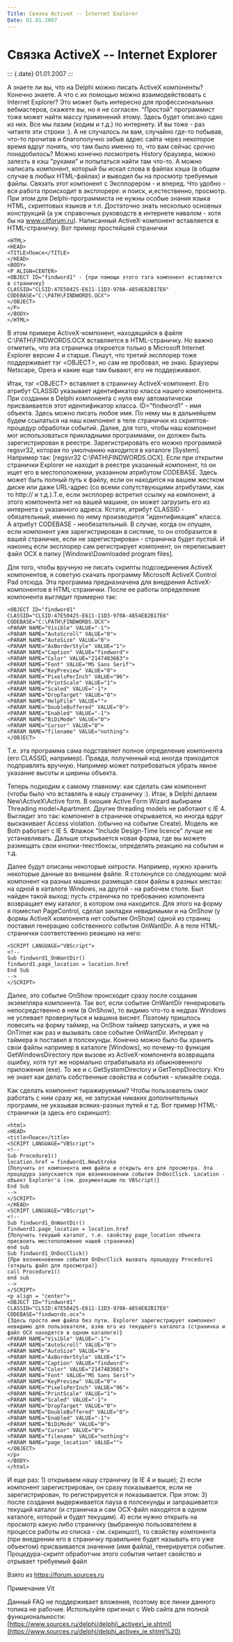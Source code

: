 ```yaml
---
Title: Связка ActiveX -- Internet Explorer
Date: 01.01.2007
---
```



Связка ActiveX -- Internet Explorer
===================================

::: {.date}
01.01.2007
:::

А знаете ли вы, что на Delphi можно писать ActiveX компоненты? Конечно
знаете. А что с их помощью можно взаимодействовать с Internet Explorer?
Это может быть интересно для профессиональных вебмастеров, скажете вы,
но я не согласен. \"Простой\" программист тоже может найти массу
применений этому. Здесь будет описано одно из них. Все мы лазим (ходим и
т.д.) по интернету. И вы тоже - раз читаете эти строки :). А не
случалось ли вам, случайно где-то побывав, что-то прочитав и
благополучно забыв адрес сайта через некоторое время вдруг понять, что
там было именно то, что вам сейчас срочно понадобилось? Можно конечно
посмотреть History браузера, можно залезть в кэш \"руками\" и попытаться
найти там что-то. А можно написать компонент, который бы искал слова в
файлах кэша (в общем случае в любых HTML-файлах) и выводил бы на
просмотр требуемые файлы. Связать этот компонент с Эксплорером - и
вперед. Что удобно - вся работа происходит в эксплорере: и поиск,
и,естественно, просмотр. При этом для Delphi-программиста не нужны
особые знания языка HTML, скриптовых языков и т.п. Достаточно знать
несколько основных конструкций (а уж справочных руководств в интернете
навалом - хотя бы на www.citforum.ru). Написанный ActiveX-компонент
вставляется в HTML-страничку. Вот пример простейшей странички

    <HTML>
    <HEAD>
    <TITLE>Поиск</TITLE>
    </HEAD>
    <BODY>
    <P ALIGN=CENTER>
    <OBJECT ID="findword1" - {при помощи этого тэга компонент вставляется в страничку}
    CLASSID="CLSID:47E50425-E611-11D3-970A-4854E82B17E6"
    CODEBASE="C:\PATH\FINDWORDS.OCX">
    </OBJECT>
    </P>
    </BODY>
    </HTML>

В этом примере ActiveX-компонент, находящийся в файле
C:\\PATH\\FINDWORDS.OCX вставляется в HTML-страничку. Но важно отметить,
что эта страничка откроется только в Microsoft Internet Explorer версии
4 и старше. Пишут, что третий эксплорер тоже поддерживает тэг
\<OBJECT\>, но сам не пробовал, не знаю. Браузеры Netscape, Opera и
какие еще там бывают, его не поддерживают.

Итак, тэг \<OBJECT\> вставляет в страничку ActiveX-компонент. Его
атрибут CLASSID указывает идентификатор класса нашего компонента. При
создании в Delphi компонента с нуля ему автоматически присваивается этот
идентификатор класса. ID=\"findword1\" - имя объекта. Здесь можно писать
любое имя. По нему мы в дальнейшем будем ссылаться на наш компонент в
теле странички из скриптов-процедур обработки событий. Далее, для того,
чтобы наш компонент мог использоваться прикладными программами, он
должен быть зарегистрирован в реестре. Зарегистрировать его можно
программой regsvr32, которая по умолчанию находится в каталоге
\[System\]. Например так: \[regsvr32 C:\\PATH\\FINDWORDS.OCX\]. Если при
открытии странички Explorer не находит в реестре указанный компонент, то
он ищет его в местоположении, указанном атрибутом CODEBASE. Здесь может
быть полный путь к файлу, если он находится на вашем жестком диске или
даже URL-адрес (со всеми сопутствующими атрибутами, как то http:// и
т.д.).Т.е, если эксплорер встретил ссылку на компонент, а этого
компонента нет на вашей машине, он может загрузить его из интернета с
указанного адреса. Кстати, атрибут CLASSID - обязательный, именно по
нему производится \"идентификация\" класса. А атрибут CODEBASE -
необязательный. В случае, когда он опущен, если компонент уже
зарегистрирован в системе, то он отобразится в вашей страничке, если не
зарегистрирован - страничка будет пустой. И наконец если эксплорер сам
регистрирует компонент, он переписывает файл OCX в папку
\[Windows\\Downloaded program files\].

Для того, чтобы вручную не писать скрипты подсоединения ActiveX
компонентов, я советую скачать программу Microsoft ActiveX Control Pad
отсюда. Эта программа предназначена для внедрения ActiveX-компонентов в
HTML-странички. После ее работы определение компонента выглядит примерно
так:

    <OBJECT ID="findword1"
    CLASSID="CLSID:47E50425-E611-11D3-970A-4854E82B17E6"
    CODEBASE="C:\PATH\FINDWORDS.OCX">
    <PARAM NAME="Visible" VALUE="-1">
    <PARAM NAME="AutoScroll" VALUE="0">
    <PARAM NAME="AutoSize" VALUE="0">
    <PARAM NAME="AxBorderStyle" VALUE="1">
    <PARAM NAME="Caption" VALUE="findword">
    <PARAM NAME="Color" VALUE="2147483663">
    <PARAM NAME="Font" VALUE="MS Sans Serif">
    <PARAM NAME="KeyPreview" VALUE="0">
    <PARAM NAME="PixelsPerInch" VALUE="96">
    <PARAM NAME="PrintScale" VALUE="1">
    <PARAM NAME="Scaled" VALUE="-1">
    <PARAM NAME="DropTarget" VALUE="0">
    <PARAM NAME="HelpFile" VALUE="">
    <PARAM NAME="DoubleBuffered" VALUE="0">
    <PARAM NAME="Enabled" VALUE="-1">
    <PARAM NAME="BiDiMode" VALUE="0">
    <PARAM NAME="Cursor" VALUE="0">
    <PARAM NAME="filename" VALUE="nothing">
    </OBJECT>

Т.е. эта программа сама подставляет полное определение компонента (его
CLASSID, например). Правда, полученный код иногда приходится подправлять
вручную. Например может потребоваться убрать явное указание высоты и
ширины объекта.

Теперь подходим к самому главному: как сделать сам компонент (чтобы было
что вставлять в нашу страничку :). Итак, в Delphi делаем
New\\ActiveX\\Active form. В окошке Active Form Wizard выбираем
Threading model=Apartment. Другие threading models не работают с IE 4.
Выглядит это так: компонент в страничке открывается, но иногда вдруг
выскакивает Access violation. (обычно на событие Create). Модель же Both
работает с IE 5. Флажок \"Include Design-Time licence\" лучше не
устанавливать. Дальше открывается новая форма, где вы можете размещать
свои кнопки-текстбоксы, определять реакцию на события и т.д.

Далее будут описаны некоторые хитрости. Например, нужно хранить
некоторые данные во внешнем файле. Я столкнулся со следующим: мой
компонент на разных машинах размещал свои файлы в разных местах: на
одной в каталоге Windows, на другой - на рабочем столе. Был найден такой
выход: пусть страничка по требованию компонента возвращает ему каталог,
в котором она находится. Для этого на форму я поместил PageControl,
сделал закладки невидимыми и на OnShow (у формы ActiveX компонента нет
события OnShow) одной из страниц поставил генерацию собственного события
OnWantDir. А в теле HTML-странички соответственно реакцию на него:

    <SCRIPT LANGUAGE="VBScript">
    <!--
    Sub findword1_OnWantDir()
    findword1.page_location = location.href
    End Sub
    -->
    </SCRIPT>

Далее, это событие OnShow происходит сразу после создания экземпляра
компонента. Так вот, если событие OnWantDir генерировать непосредственно
в нем (в OnShow), то видимо что-то в недрах Windows не успевает
провернуться и машина виснет. Поэтому пришлось повесить на форму таймер,
на OnShow таймер запускать, и уже на OnTimer как раз и вызывать свое
событие OnWantDir. Интервал у таймера я поставил в полсекунды. Конечно
можно было бы хранить свои файлы например в каталоге \[Windows\], но
почему-то функция GetWindowsDirectory при вызове из ActiveX-компонента
возвращала ошибку, хотя тут же нормально отрабатывала из обыкновенного
приложения (exe). То же и с GetSystemDirectory и GetTempDirectory. Кто
не знает как делать собственные свойства и события - кликайте сюда.

Как сделать компонент тиражируемым? Чтобы пользователь смог работать с
ним сразу же, не запуская никаких дополнительных программ, не указывая
всяких-разных путей и т.д. Вот пример HTML-странички (а здесь его
скриншот):

    <html>
    <HEAD>
    <title>Поиск</title>
    <SCRIPT LANGUAGE="VBScript">
    <!--
    Sub Procedure1()
    location.href = findword1.NewStroke
    {Получить от компонента имя файла и открыть его для просмотра. Эта процедура запускается при возникновении события OnDocClick. Location - объект Explorer'а (см. документацию по VBScript)}
    End Sub
    -->
    </SCRIPT>
    </HEAD>
    <SCRIPT LANGUAGE="VBScript">
    <!--
    Sub findword1_OnWantDir()
    findword1.page_location = location.href
    {Получить текущий каталог, т.е. свойству page_location объекта присвоить местоположение нашей странички}
    end sub
    Sub findword1_OnDocClick()
    {При возникновении события OnDocClick вызвать процедуру Procedure1 (открыть файл для просмотра)}
    call Procedure1()
    end sub
    -->
    </SCRIPT>
    <p align = "center">
    <OBJECT ID="findword1"
    CLASSID="CLSID:47E50425-E611-11D3-970A-4854E82B17E6"
    CODEBASE="findwords.ocx">
    {Здесь просто имя файла без пути. Explorer зарегистрирует компонент невидимо для пользователя, взяв его из текущеего каталога (страничка и файл OCX находятся в одном каталоге)}
    <PARAM NAME="Visible" VALUE="-1">
    <PARAM NAME="AutoScroll" VALUE="0">
    <PARAM NAME="AutoSize" VALUE="0">
    <PARAM NAME="AxBorderStyle" VALUE="1">
    <PARAM NAME="Caption" VALUE="findword">
    <PARAM NAME="Color" VALUE="2147483663">
    <PARAM NAME="Font" VALUE="MS Sans Serif">
    <PARAM NAME="KeyPreview" VALUE="0">
    <PARAM NAME="PixelsPerInch" VALUE="96">
    <PARAM NAME="PrintScale" VALUE="1">
    <PARAM NAME="Scaled" VALUE="-1">
    <PARAM NAME="DropTarget" VALUE="0">
    <PARAM NAME="DoubleBuffered" VALUE="0">
    <PARAM NAME="Enabled" VALUE="-1">
    <PARAM NAME="BiDiMode" VALUE="0">
    <PARAM NAME="Cursor" VALUE="0">
    <PARAM NAME="filename" VALUE="nothing">
    <PARAM NAME="page_location" VALUE="">
    </OBJECT>
    </p>
    </BODY>
    </html>

И еще раз: 1) открываем нашу страничку (в IE 4 и выше); 2) если
компонент зарегистрирован, он сразу показывается, если не
зарегистрирован, то регистрируется и показывается. При этом: 3) после
создания выдерживается пауза в полсекунды и запрашивается текущий
каталог (и страничка и сам OCX-файл находятся в одном каталоге, который
и будет текущим). 4) если нужно открыть на просмотр какую либо страничку
(выбранную пользователем в процессе работы из списка - см. скриншот), то
свойству компонента (при внедрении его в страничку правильнее будет
называть его уже объектом) присваивается значение (имя файла),
генерируется событие. Процедура-скрипт обработчик этого события читает
свойство и отрывает требуемый файл

Взято из <https://forum.sources.ru>

Примечание Vit

Данный FAQ не поддерживает вложения, поэтому все линки данного топика не
рабочие. Используйте оригинал с Web сайта для полной функциональности:
[https://www.sources.ru/delphi/delphi\_activex\_ie.shtml](https://www.sources.ru/delphi/delphi_activex_ie.shtml%20)
